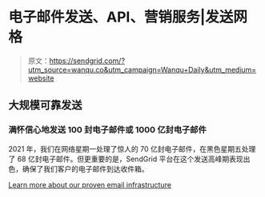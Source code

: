 # 电子邮件发送、API、营销服务|发送网格

> 原文：<https://sendgrid.com/?utm_source=wanqu.co&utm_campaign=Wanqu+Daily&utm_medium=website>

## 大规模可靠发送

### 满怀信心地发送 100 封电子邮件或 1000 亿封电子邮件

2021 年，我们在网络星期一处理了惊人的 70 亿封电子邮件，在黑色星期五处理了 68 亿封电子邮件。但更重要的是，SendGrid 平台在这个发送高峰期表现出色，确保了我们客户的电子邮件到达收件箱。

[Learn more about our proven email infrastructure](https://sendgrid.com/solutions/email-api/proven-email-infrastructure/)